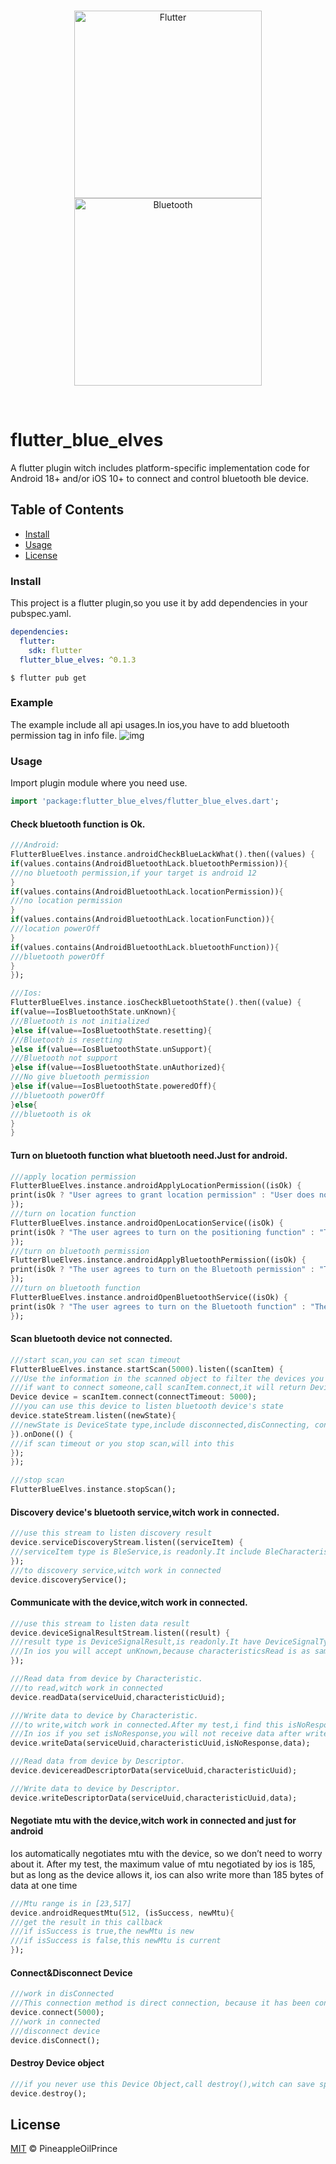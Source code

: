 <br>
<p align="center">
<img alt="Flutter" width=300 src="https://github.com/pineappleoOilPrince/flutter_blue_elves/blob/main/assets/flutter.png?raw=true" />
<img alt="Bluetooth" width=300 src="https://github.com/pineappleoOilPrince/flutter_blue_elves/blob/main/assets/bluetooth.svg?raw=true" />
</p>
<br>

# flutter_blue_elves

A flutter plugin witch includes platform-specific implementation code for Android 18+ and/or iOS 10+ to connect and control bluetooth ble device.

## Table of Contents

- [Install](#install)
- [Usage](#usage)
- [License](#license)

### Install
This project is a flutter plugin,so you use it by add dependencies in your pubspec.yaml.
```yaml
dependencies:
  flutter:
    sdk: flutter
  flutter_blue_elves: ^0.1.3
```
```shell script
$ flutter pub get
```

### Example
The example include all api usages.In ios,you have to add bluetooth permission tag in info file.
![img](https://github.com/pineappleoOilPrince/flutter_blue_elves/blob/main/assets/demo.gif)

### Usage
Import plugin module where you need use.
```dart
import 'package:flutter_blue_elves/flutter_blue_elves.dart';
```
#### Check bluetooth function is Ok.
```dart
///Android:
FlutterBlueElves.instance.androidCheckBlueLackWhat().then((values) {
if(values.contains(AndroidBluetoothLack.bluetoothPermission)){
///no bluetooth permission,if your target is android 12
}
if(values.contains(AndroidBluetoothLack.locationPermission)){
///no location permission
}
if(values.contains(AndroidBluetoothLack.locationFunction)){
///location powerOff
}
if(values.contains(AndroidBluetoothLack.bluetoothFunction)){
///bluetooth powerOff
}
});

///Ios:
FlutterBlueElves.instance.iosCheckBluetoothState().then((value) {
if(value==IosBluetoothState.unKnown){
///Bluetooth is not initialized
}else if(value==IosBluetoothState.resetting){
///Bluetooth is resetting
}else if(value==IosBluetoothState.unSupport){
///Bluetooth not support
}else if(value==IosBluetoothState.unAuthorized){
///No give bluetooth permission
}else if(value==IosBluetoothState.poweredOff){
///bluetooth powerOff
}else{
///bluetooth is ok
}
}
```
#### Turn on bluetooth function what bluetooth need.Just for android.
```dart
///apply location permission
FlutterBlueElves.instance.androidApplyLocationPermission((isOk) {
print(isOk ? "User agrees to grant location permission" : "User does not agree to grant location permission");
});
///turn on location function
FlutterBlueElves.instance.androidOpenLocationService((isOk) {
print(isOk ? "The user agrees to turn on the positioning function" : "The user does not agree to enable the positioning function");
});
///turn on bluetooth permission
FlutterBlueElves.instance.androidApplyBluetoothPermission((isOk) {
print(isOk ? "The user agrees to turn on the Bluetooth permission" : "The user does not agrees to turn on the Bluetooth permission");
});
///turn on bluetooth function
FlutterBlueElves.instance.androidOpenBluetoothService((isOk) {
print(isOk ? "The user agrees to turn on the Bluetooth function" : "The user does not agrees to turn on the Bluetooth function");
});
```
#### Scan bluetooth device not connected.
```dart
///start scan,you can set scan timeout
FlutterBlueElves.instance.startScan(5000).listen((scanItem) {
///Use the information in the scanned object to filter the devices you want
///if want to connect someone,call scanItem.connect,it will return Device object
Device device = scanItem.connect(connectTimeout: 5000);
///you can use this device to listen bluetooth device's state
device.stateStream.listen((newState){
///newState is DeviceState type,include disconnected,disConnecting, connecting,connected, connectTimeout,initiativeDisConnected,destroyed
}).onDone(() {
///if scan timeout or you stop scan,will into this
});
});

///stop scan
FlutterBlueElves.instance.stopScan();
```

#### Discovery device's bluetooth service,witch work in connected.
```dart
///use this stream to listen discovery result
device.serviceDiscoveryStream.listen((serviceItem) {
///serviceItem type is BleService,is readonly.It include BleCharacteristic and BleDescriptor
});
///to discovery service,witch work in connected
device.discoveryService();
```
#### Communicate with the device,witch work in connected.
```dart
///use this stream to listen data result
device.deviceSignalResultStream.listen((result) {
///result type is DeviceSignalResult,is readonly.It have DeviceSignalType attributes,witch include characteristicsRead,characteristicsWrite,characteristicsNotify,descriptorRead,descriptorWrite,unKnown.
///In ios you will accept unKnown,because characteristicsRead is as same as characteristicsNotify for ios.So characteristicsRead or characteristicsNotify will return unKnown.
});

///Read data from device by Characteristic.
///to read,witch work in connected
device.readData(serviceUuid,characteristicUuid);

///Write data to device by Characteristic.
///to write,witch work in connected.After my test,i find this isNoResponse is work in ios but not in android.
///In ios if you set isNoResponse,you will not receive data after write,but android will.
device.writeData(serviceUuid,characteristicUuid,isNoResponse,data);

///Read data from device by Descriptor.
device.devicereadDescriptorData(serviceUuid,characteristicUuid);

///Write data to device by Descriptor.
device.writeDescriptorData(serviceUuid,characteristicUuid,data);
```
#### Negotiate mtu with the device,witch work in connected and just for android
Ios automatically negotiates mtu with the device, so we don’t need to worry about it.
After my test, the maximum value of mtu negotiated by ios is 185, but as long as the device allows it, ios can also write more than 185 bytes of data at one time
```dart
///Mtu range is in [23,517]
device.androidRequestMtu(512, (isSuccess, newMtu){
///get the result in this callback
///if isSuccess is true,the newMtu is new
///if isSuccess is false,this newMtu is current
});
```

#### Connect&Disconnect Device
```dart
///work in disConnected
///This connection method is direct connection, because it has been connected before, so I saved the direct connection object, and I can use this object to connect again
device.connect(5000);
///work in connected
///disconnect device
device.disConnect();
```

#### Destroy Device object
```dart
///if you never use this Device Object,call destroy(),witch can save space
device.destroy();
```

## License

[MIT](LICENSE) © PineappleOilPrince

